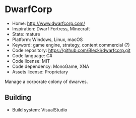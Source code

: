 # DwarfCorp

- Home: http://www.dwarfcorp.com/
- Inspiration: Dwarf Fortress, Minecraft
- State: mature
- Platform: Windows, Linux, macOS
- Keyword: game engine, strategy, content commercial (?)
- Code repository: https://github.com/Blecki/dwarfcorp.git
- Code language: C#
- Code license: MIT
- Code dependency: MonoGame, XNA
- Assets license: Proprietary

Manage a corporate colony of dwarves.

## Building

- Build system: VisualStudio
